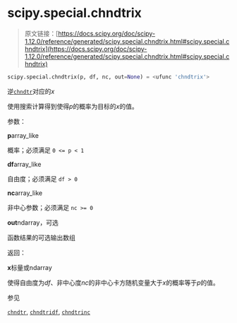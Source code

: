 # scipy.special.chndtrix

> 原文链接：[https://docs.scipy.org/doc/scipy-1.12.0/reference/generated/scipy.special.chndtrix.html#scipy.special.chndtrix](https://docs.scipy.org/doc/scipy-1.12.0/reference/generated/scipy.special.chndtrix.html#scipy.special.chndtrix)

```py
scipy.special.chndtrix(p, df, nc, out=None) = <ufunc 'chndtrix'>
```

逆[`chndtr`](https://docs.scipy.org/doc/scipy-1.12.0/reference/generated/scipy.special.chndtr.html#scipy.special.chndtr "scipy.special.chndtr")对应的*x*

使用搜索计算得到使得*p*的概率为目标的*x*的值。

参数：

**p**array_like

概率；必须满足 `0 <= p < 1`

**df**array_like

自由度；必须满足 `df > 0`

**nc**array_like

非中心参数；必须满足 `nc >= 0`

**out**ndarray，可选

函数结果的可选输出数组

返回：

**x**标量或ndarray

使得自由度为*df*、非中心度*nc*的非中心卡方随机变量大于*x*的概率等于*p*的值。

参见

[`chndtr`](https://docs.scipy.org/doc/scipy-1.12.0/reference/generated/scipy.special.chndtr.html#scipy.special.chndtr "scipy.special.chndtr"), [`chndtridf`](https://docs.scipy.org/doc/scipy-1.12.0/reference/generated/scipy.special.chndtridf.html#scipy.special.chndtridf "scipy.special.chndtridf"), [`chndtrinc`](https://docs.scipy.org/doc/scipy-1.12.0/reference/generated/scipy.special.chndtrinc.html#scipy.special.chndtrinc "scipy.special.chndtrinc")

